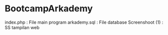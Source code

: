 # BootcampArkademy

index.php : File main program
arkademy.sql : File database
Screenshoot (1) : SS tampilan web
